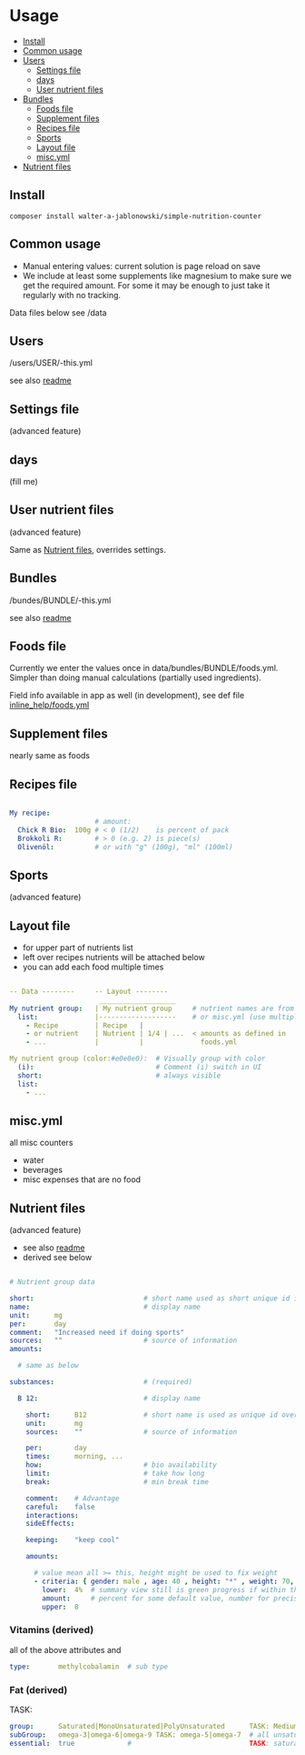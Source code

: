 # Usage

- [Install](#install)
- [Common usage](#common-usage)
- [Users](#users)
  - [Settings file](#settings-file)
  - [days](#days)
  - [User nutrient files](#user-nutrient-files)
- [Bundles](#bundles)
  - [Foods file](#foods-file)
  - [Supplement files](#supplement-files)
  - [Recipes file](#recipes-file)
  - [Sports](#sports)
  - [Layout file](#layout-file)
  - [misc.yml](#miscyml)
- [Nutrient files](#nutrient-files)


Install
----------------------------------------------------------

```
composer install walter-a-jablonowski/simple-nutrition-counter
```


Common usage
----------------------------------------------------------

- Manual entering values: current solution is page reload on save
- We include at least some supplements like magnesium to make sure we get the required amount. For some it may be enough to just take it regularly with no tracking.

Data files below see /data


Users
----------------------------------------------------------

/users/USER/-this.yml

see also [readme](../src/data/users/README.md)


Settings file
----------------------------------------------------------

(advanced feature)


days
----------------------------------------------------------

(fill me)


User nutrient files
----------------------------------------------------------

(advanced feature)

Same as [Nutrient files](#nutrient-files), overrides settings.


Bundles
----------------------------------------------------------

/bundes/BUNDLE/-this.yml

see also [readme](../src/data/bundles/README.md)


Foods file
----------------------------------------------------------

Currently we enter the values once in data/bundles/BUNDLE/foods.yml. Simpler
than doing manual calculations (partially used ingredients).

Field info available in app as well (in development), see def file [inline_help/foods.yml](../src/misc/inline_help/foods.yml)


Supplement files
----------------------------------------------------------

nearly same as foods


Recipes file
----------------------------------------------------------

```yaml

My recipe:
                     # amount:
  Chick R Bio:  100g # < 0 (1/2)    is percent of pack
  Brokkoli R:        # > 0 (e.g. 2) is piece(s)
  Olivenöl:          # or with "g" (100g), "ml" (100ml)
```


Sports
----------------------------------------------------------

(advanced feature)


Layout file
----------------------------------------------------------

- for upper part of nutrients list
- left over recipes nutrients will be attached below
- you can add each food multiple times

```yaml

-- Data --------     -- Layout --------
                      ___________________    
My nutrient group:   | My nutrient group     # nutrient names are from recipes.yml, foods.yml
  list:              |-------------------    # or misc.yml (use multiple times possible)
    - Recipe         | Recipe   |
    - or nutrient    | Nutrient | 1/4 | ...  < amounts as defined in
    - ...            |          |              foods.yml

My nutrient group (color:#e0e0e0):  # Visually group with color
  (i):                              # Comment (i) switch in UI
  short:                            # always visible
  list:
    - ...
```


misc.yml
----------------------------------------------------------

all misc counters

- water
- beverages
- misc expenses that are no food


Nutrient files
----------------------------------------------------------

(advanced feature)

- see also [readme](../src/data/nutrients/README.md)
- derived see below

```yaml

# Nutrient group data

short:                           # short name used as short unique id in daily files (file name is alternative id used in code)
name:                            # display name
unit:      mg
per:       day
comment:   "Increased need if doing sports"
sources:   ""                    # source of information
amounts:

  # same as below

substances:                      # (required)

  B 12:                          # display name

    short:      B12              # short name is used as unique id over all files
    unit:       mg
    sources:    ""               # source of information

    per:        day
    times:      morning, ...
    how:                         # bio availability
    limit:                       # take how long
    break:                       # min break time

    comment:    # Advantage
    careful:    false
    interactions:      
    sideEffects:      

    keeping:    "keep cool"

    amounts:

      # value mean all >= this, height might be used to fix weight
      - criteria: { gender: male , age: 40 , height: "*" , weight: 70, workout: false }
        lower:  4%  # summary view still is green progress if within these bounds
        amount:     # percent for some default value, number for precise (max is added to amount)
        upper:  8   
```


### Vitamins (derived)

all of the above attributes and

```yaml
type:       methylcobalamin  # sub type
```


### Fat (derived)

TASK:

```yaml
group:      Saturated|MonoUnsaturated|PolyUnsaturated      TASK: Medium-chain fatty acids, Short-chain fatty acids
subGroup:   omega-3|omega-6|omega-9 TASK: omega-5|omega-7  # all unsaturated mono: 7 9, poly: 3 5 6
essential:  true             #                             TASK: saturated devide in long chain, short chain, ... 
```
